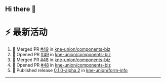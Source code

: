 ## Hi there 👋

<!--

**Here are some ideas to get you started:**

🙋‍♀️ A short introduction - what is your organization all about?
🌈 Contribution guidelines - how can the community get involved?
👩‍💻 Useful resources - where can the community find your docs? Is there anything else the community should know?
🍿 Fun facts - what does your team eat for breakfast?
🧙 Remember, you can do mighty things with the power of [Markdown](https://docs.github.com/github/writing-on-github/getting-started-with-writing-and-formatting-on-github/basic-writing-and-formatting-syntax)
-->


# ⚡ 最新活动

<!--START_SECTION:activity-->
1. 🎉 Merged PR [#49](https://github.com/kne-union/components-biz/pull/49) in [kne-union/components-biz](https://github.com/kne-union/components-biz)
2. 💪 Opened PR [#49](https://github.com/kne-union/components-biz/pull/49) in [kne-union/components-biz](https://github.com/kne-union/components-biz)
3. 🎉 Merged PR [#48](https://github.com/kne-union/components-biz/pull/48) in [kne-union/components-biz](https://github.com/kne-union/components-biz)
4. 💪 Opened PR [#48](https://github.com/kne-union/components-biz/pull/48) in [kne-union/components-biz](https://github.com/kne-union/components-biz)
5. 🚀 Published release [0.1.0-alpha.2](https://github.com/kne-union/form-info/releases/tag/0.1.0-alpha.2) in [kne-union/form-info](https://github.com/kne-union/form-info)
<!--END_SECTION:activity-->

---
